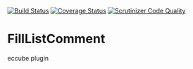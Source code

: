[![Build Status](https://travis-ci.org/shoji-k/FillListComment.svg?branch=master)](https://travis-ci.org/shoji-k/FillListComment)
[![Coverage Status](https://coveralls.io/repos/github/shoji-k/FillListComment/badge.svg?branch=master)](https://coveralls.io/github/shoji-k/FillListComment?branch=master)
[![Scrutinizer Code Quality](https://scrutinizer-ci.com/g/shoji-k/FillListComment/badges/quality-score.png?b=master)](https://scrutinizer-ci.com/g/shoji-k/FillListComment/?branch=master)

# FillListComment
eccube plugin

